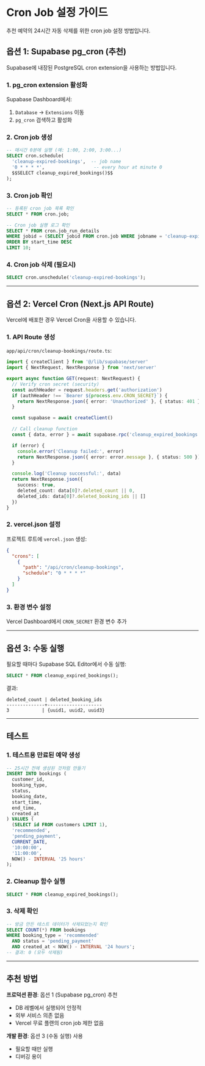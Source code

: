 # Cron Job 설정 가이드

추천 예약의 24시간 자동 삭제를 위한 cron job 설정 방법입니다.

## 옵션 1: Supabase pg_cron (추천)

Supabase에 내장된 PostgreSQL cron extension을 사용하는 방법입니다.

### 1. pg_cron extension 활성화

Supabase Dashboard에서:
1. `Database` → `Extensions` 이동
2. `pg_cron` 검색하고 활성화

### 2. Cron job 생성

```sql
-- 매시간 0분에 실행 (예: 1:00, 2:00, 3:00...)
SELECT cron.schedule(
  'cleanup-expired-bookings',  -- job name
  '0 * * * *',                  -- every hour at minute 0
  $$SELECT cleanup_expired_bookings()$$
);
```

### 3. Cron job 확인

```sql
-- 등록된 cron job 목록 확인
SELECT * FROM cron.job;

-- Cron job 실행 로그 확인
SELECT * FROM cron.job_run_details
WHERE jobid = (SELECT jobid FROM cron.job WHERE jobname = 'cleanup-expired-bookings')
ORDER BY start_time DESC
LIMIT 10;
```

### 4. Cron job 삭제 (필요시)

```sql
SELECT cron.unschedule('cleanup-expired-bookings');
```

---

## 옵션 2: Vercel Cron (Next.js API Route)

Vercel에 배포한 경우 Vercel Cron을 사용할 수 있습니다.

### 1. API Route 생성

`app/api/cron/cleanup-bookings/route.ts`:

```typescript
import { createClient } from '@/lib/supabase/server'
import { NextRequest, NextResponse } from 'next/server'

export async function GET(request: NextRequest) {
  // Verify cron secret (security)
  const authHeader = request.headers.get('authorization')
  if (authHeader !== `Bearer ${process.env.CRON_SECRET}`) {
    return NextResponse.json({ error: 'Unauthorized' }, { status: 401 })
  }

  const supabase = await createClient()

  // Call cleanup function
  const { data, error } = await supabase.rpc('cleanup_expired_bookings')

  if (error) {
    console.error('Cleanup failed:', error)
    return NextResponse.json({ error: error.message }, { status: 500 })
  }

  console.log('Cleanup successful:', data)
  return NextResponse.json({
    success: true,
    deleted_count: data[0]?.deleted_count || 0,
    deleted_ids: data[0]?.deleted_booking_ids || []
  })
}
```

### 2. vercel.json 설정

프로젝트 루트에 `vercel.json` 생성:

```json
{
  "crons": [
    {
      "path": "/api/cron/cleanup-bookings",
      "schedule": "0 * * * *"
    }
  ]
}
```

### 3. 환경 변수 설정

Vercel Dashboard에서 `CRON_SECRET` 환경 변수 추가

---

## 옵션 3: 수동 실행

필요할 때마다 Supabase SQL Editor에서 수동 실행:

```sql
SELECT * FROM cleanup_expired_bookings();
```

결과:
```
deleted_count | deleted_booking_ids
--------------+--------------------
3            | {uuid1, uuid2, uuid3}
```

---

## 테스트

### 1. 테스트용 만료된 예약 생성

```sql
-- 25시간 전에 생성된 것처럼 만들기
INSERT INTO bookings (
  customer_id,
  booking_type,
  status,
  booking_date,
  start_time,
  end_time,
  created_at
) VALUES (
  (SELECT id FROM customers LIMIT 1),
  'recommended',
  'pending_payment',
  CURRENT_DATE,
  '10:00:00',
  '11:00:00',
  NOW() - INTERVAL '25 hours'
);
```

### 2. Cleanup 함수 실행

```sql
SELECT * FROM cleanup_expired_bookings();
```

### 3. 삭제 확인

```sql
-- 방금 만든 테스트 데이터가 삭제되었는지 확인
SELECT COUNT(*) FROM bookings
WHERE booking_type = 'recommended'
  AND status = 'pending_payment'
  AND created_at < NOW() - INTERVAL '24 hours';
-- 결과: 0 (모두 삭제됨)
```

---

## 추천 방법

**프로덕션 환경**: 옵션 1 (Supabase pg_cron) 추천
- DB 레벨에서 실행되어 안정적
- 외부 서비스 의존 없음
- Vercel 무료 플랜의 cron job 제한 없음

**개발 환경**: 옵션 3 (수동 실행) 사용
- 필요할 때만 실행
- 디버깅 용이
